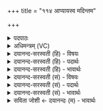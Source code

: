 +++
title = "११४ आप्यायस्व मदिन्तम"

+++
<details><summary>पदपाठः</summary>

आ। प्या॒य॒स्व॒। म॒दि॒न्त॒मेति॑ मदिन्ऽतम। सोम॑। विश्वे॑भिः। अ॒ꣳशुभि॒रित्य॒ꣳशुऽभिः॑। भव॑। नः॒। स॒प्रथ॑स्तम॒ इति॑ स॒प्रथः॑ऽतमः। सखा॑। वृ॒धे॒। ११४।
</details>

<details><summary>अधिमन्त्रम् (VC)</summary>

- सोमो देवता
- गोतम ऋषिः
- आर्ष्युष्णिक्
- ऋषभः
</details>

<details><summary>दयानन्द-सरस्वती (हि) - विषयः</summary>

संसार में कौन वृद्धि को प्राप्त होता है, यह विषय अगले मन्त्र में कहा है ॥
</details>

<details><summary>दयानन्द-सरस्वती (हि) - पदार्थः</summary>

पदार्थान्वयभाषाः -  हे (मदिन्तम) अत्यन्त आनन्दी (सोम) ऐश्वर्य्यवाले पुरुष ! आप (अंशुभिः) किरणों से सूर्य्य के समान (विश्वेभिः) सब साधनों से (आप्यायस्व) वृद्धि को प्राप्त हूजिये, (सप्रथस्तमः) अत्यन्त विस्तारयुक्त सुख करने हारे (सखा) मित्र हुए (नः) हमारे (वृधे) बढ़ाने के लिये (भव) तत्पर हूजिये ॥११४ ॥
</details>

<details><summary>दयानन्द-सरस्वती (हि) - भावार्थः</summary>

भावार्थभाषाः -  इस संसार में सब का हित करनेहारा पुरुष सब प्रकार से वृद्धि को प्राप्त होता है, ईर्ष्या करनेवाला नहीं ॥११४ ॥
</details>

<details><summary>दयानन्द-सरस्वती (सं) - विषयः</summary>

कोऽत्र वर्द्धत इत्याह ॥
</details>

<details><summary>दयानन्द-सरस्वती (सं) - पदार्थः</summary>

पदार्थान्वयभाषाः -  हे मदिन्तम सोम ! त्वमंशुभिः किरणैः सूर्य्य इव विश्वेभिः साधनैराप्यायस्व, सप्रथस्तमः सखा सन् नो वृधे भव ॥११४ ॥
</details>

<details><summary>दयानन्द-सरस्वती (सं) - भावार्थः</summary>

भावार्थभाषाः -  इह सर्वहितकारी सर्वतो वर्धते नेर्ष्यकः ॥११४ ॥
</details>

<details><summary>सविता जोशी ← दयानन्दः (म) - भावार्थः</summary>

भावार्थभाषाः -  या जगात सर्वांचे हित करणाऱ्या पुरुषाची सर्व प्रकारे उन्नती होते, तशी ईर्षा करण्याची होत नाही.
</details>